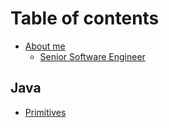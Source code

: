 # Table of contents

* [About me](README.md)
  * [Senior Software Engineer](about-me/senior-software-engineer.md)

## Java

* [Primitives](java/primitives.md)
